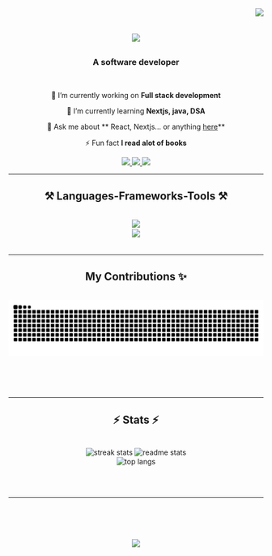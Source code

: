 <img align="right" src="https://visitor-badge.laobi.icu/badge?page_id=SteinerDiamine.SteinerDiamine" />

<h1 align="center">
    <img src="https://readme-typing-svg.herokuapp.com/?font=Righteous&size=35&center=true&vCenter=true&width=500&height=70&duration=4000&lines=Hi+There!+👋;+I'm+Shubham+Sharma!;" />
</h1>

<h3 align="center">A software developer</h3>

<br/>

<div align="center">
 
 🔭 I’m currently working on **Full stack development**
 
 🌱 I’m currently learning **Nextjs, java, DSA**

💬 Ask me about ** React, Nextjs... or anything [here](https://x.com/Shubhamshama34)**

⚡ Fun fact **I read alot of books**

 </div>
 
<div align="center"> 
  <a href="mailto:shubhamsharma68663@gmail.com">
    <img src="https://img.shields.io/badge/Gmail-333333?style=for-the-badge&logo=gmail&logoColor=red" />
  </a>
  <a href="https://www.linkedin.com/in/shubham-diamine/" target="_blank">
    <img src="https://img.shields.io/badge/LinkedIn-0077B5?style=for-the-badge&logo=linkedin&logoColor=white" target="_blank" />
  </a>
  <a href="https://diamineshubham.netlify.app/" target="_blank">
     <img src="https://img.shields.io/badge/Portfolio-FF5722?style=for-the-badge&logo=todoist&logoColor=white" target="_blank" /> <!-- sqlite, safari, google-chrome are other good icon options -->
  </a>
</div>

 <hr/>
 
<h2 align="center">⚒️ Languages-Frameworks-Tools ⚒️</h2>
<br/>
<div align="center">
    <img src="https://skillicons.dev/icons?i=react,html,docker,vscode,github,tailwind,git,linux" /> <br/>
    <img src="https://skillicons.dev/icons?i=nodejs,javascript,typescript,express,prisma,java,nextjs,mysql" /><br>
</div>

<br/>
<hr/>

<div align="center">
  <h2> My Contributions ✨</h2>
  <br>

<img alt="snake eating my contributions" src="https://raw.githubusercontent.com/SteinerDiamine/SteinerDiamine/output/github-contribution-grid-snake.svg" />
  
  <br/><br/><br/>
</div>

<hr/>

<h2 align="center">⚡ Stats ⚡</h2>
<br>
<div align=center>
  <img width=390 src="https://github-readme-streak-stats-salesp07.vercel.app/?user=SteinerDiamine&count_private=true&theme=react&border_radius=10" alt="streak stats"/>
  <img width=390 src="https://github-readme-stats-salesp07.vercel.app/api?username=SteinerDiamine&count_private=true&show_icons=true&theme=react&rank_icon=github&border_radius=10" alt="readme stats" />
  <br/>
  <img width=325 align="center" src="https://github-readme-stats-salesp07.vercel.app/api/top-langs/?username=SteinerDiamine&hide=HTML&langs_count=8&layout=compact&theme=react&border_radius=10&size_weight=0.5&count_weight=0.5&exclude_repo=github-readme-stats" alt="top langs" />
</div>

<br/><br/>

<hr/>

<br/>

<div align="center">
<h1 align="center">
    <img src="https://readme-typing-svg.herokuapp.com/?font=Righteous&size=35&center=true&vCenter=true&width=500&height=70&duration=4000&lines=Let's+Collab❤️‍🔥+🤝!;" />
</h1>

</div>

<br/>
